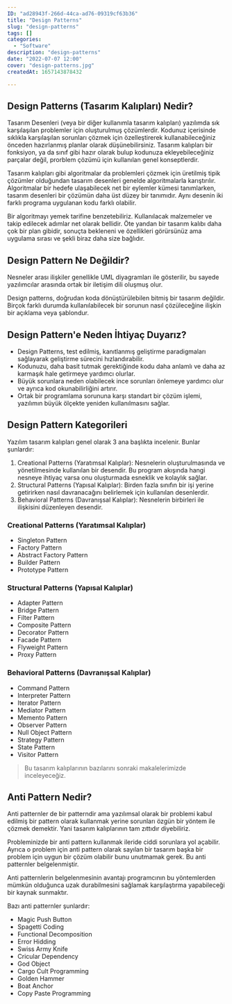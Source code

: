 ```yaml
---
ID: "ad28943f-266d-44ca-ad76-09319cf63b36"
title: "Design Patterns"
slug: "design-patterns"
tags: []
categories:
  - "Software"
description: "design-patterns"
date: "2022-07-07 12:00"
cover: "design-patterns.jpg"
createdAt: 1657143878432

---
```

## Design Patterns (Tasarım Kalıpları) Nedir?

Tasarım Desenleri (veya bir diğer kullanımla tasarım kalıpları) yazılımda sık karşılaşılan problemler için oluşturulmuş çözümlerdir. Kodunuz içerisinde sıklıkla karşılaşılan sorunları çözmek için özelleştirerek kullanabileceğiniz önceden hazırlanmış planlar olarak düşünebilirsiniz. Tasarım kalıpları bir fonksiyon, ya da sınıf gibi hazır olarak bulup kodunuza ekleyebileceğiniz parçalar değil, prorblem çözümü için kullanılan genel konseptlerdir.

Tasarım kalıpları gibi algoritmalar da problemleri çözmek için üretilmiş tipik çözümler olduğundan tasarım desenleri genelde algoritmalarla karıştırılır. Algoritmalar bir hedefe ulaşabilecek net bir eylemler kümesi tanımlarken, tasarım desenleri bir çözümün daha üst düzey bir tanımıdır. Aynı desenin iki farklı programa uygulanan kodu farklı olabilir.

Bir algoritmayı yemek tarifine benzetebiliriz. Kullanılacak malzemeler ve takip edilecek adımlar net olarak bellidir. Öte yandan bir tasarım kalıbı daha çok bir plan gibidir, sonuçta bekleneni ve özellikleri görürsünüz ama uygulama sırası ve şekli biraz daha size bağlıdır.


## Design Pattern Ne Değildir?
Nesneler arası ilişkiler genellikle UML diyagramları ile gösterilir, bu sayede yazılımcılar arasında ortak bir iletişim dili oluşmuş olur.

Design patterns, doğrudan koda dönüştürülebilen bitmiş bir tasarım değildir. Birçok farklı durumda kullanılabilecek bir sorunun nasıl çözüleceğine ilişkin bir açıklama veya şablondur.

## Design Pattern'e Neden İhtiyaç Duyarız?
- Design Patterns, test edilmiş, kanıtlanmış geliştirme paradigmaları sağlayarak geliştirme sürecini hızlandırabilir.
- Kodunuzu, daha basit tutmak gerektiğinde kodu daha anlamlı ve daha az karmaşık hale getirmeye yardımcı olurlar. 
- Büyük sorunlara neden olabilecek ince sorunları önlemeye yardımcı olur ve ayrıca kod okunabilirliğini artırır.
- Ortak bir programlama sorununa karşı standart bir çözüm işlemi, yazılımın büyük ölçekte yeniden kullanılmasını sağlar.

## Design Pattern Kategorileri
Yazılım tasarım kalıpları genel olarak 3 ana başlıkta incelenir. Bunlar şunlardır:

1. Creational Patterns (Yaratımsal Kalıplar): Nesnelerin oluşturulmasında ve yönetilmesinde kullanılan bir desendir. Bu program akışında hangi nesneye ihtiyaç varsa onu oluşturmada esneklik ve kolaylık sağlar.
2. Structural Patterns (Yapısal Kalıplar): Birden fazla sınıfın bir işi yerine getirirken nasıl davranacağını belirlemek için kullanılan desenlerdir. 
3. Behavioral Patterns (Davranışsal Kalıplar): Nesnelerin birbirleri ile ilişkisini düzenleyen desendir.


### Creational Patterns (Yaratımsal Kalıplar)
- Singleton Pattern
- Factory Pattern
- Abstract Factory Pattern
- Builder Pattern
- Prototype Pattern


### Structural Patterns (Yapısal Kalıplar)
- Adapter Pattern
- Bridge Pattern
- Filter Pattern
- Composite Pattern
- Decorator Pattern
- Facade Pattern
- Flyweight Pattern
- Proxy Pattern

### Behavioral Patterns (Davranışsal Kalıplar)
- Command Pattern
- Interpreter Pattern
- Iterator Pattern
- Mediator Pattern
- Memento Pattern
- Observer Pattern
- Null Object Pattern
- Strategy Pattern
- State Pattern
- Visitor Pattern

> Bu tasarım kalıplarının bazılarını sonraki makalelerimizde inceleyeceğiz.

## Anti Pattern Nedir?
Anti patternler de bir patterndir ama yazılımsal olarak bir problemi kabul edilmiş bir pattern olarak kullanmak yerine sorunları özgün bir yöntem ile çözmek demektir. Yani tasarım kalıplarının tam zıttıdır diyebiliriz.

Probleminizde bir anti pattern kullanmak ileride ciddi sorunlara yol açabilir. Ayrıca o problem için anti pattern olarak sayılan bir tasarım başka bir problem için uygun bir çözüm olabilir bunu unutmamak gerek. Bu anti patternler belgelenmiştir.

Anti patternlerin belgelenmesinin avantajı programcının bu yöntemlerden mümkün olduğunca uzak durabilmesini sağlamak karşılaştırma yapabileceği bir kaynak sunmaktır.

Bazı anti patternler şunlardır:

- Magic Push Button
- Spagetti Coding
- Functional Decomposition
- Error Hidding
- Swiss Army Knife
- Cricular Dependency
- God Object
- Cargo Cult Programming
- Golden Hammer
- Boat Anchor
- Copy Paste Programming




